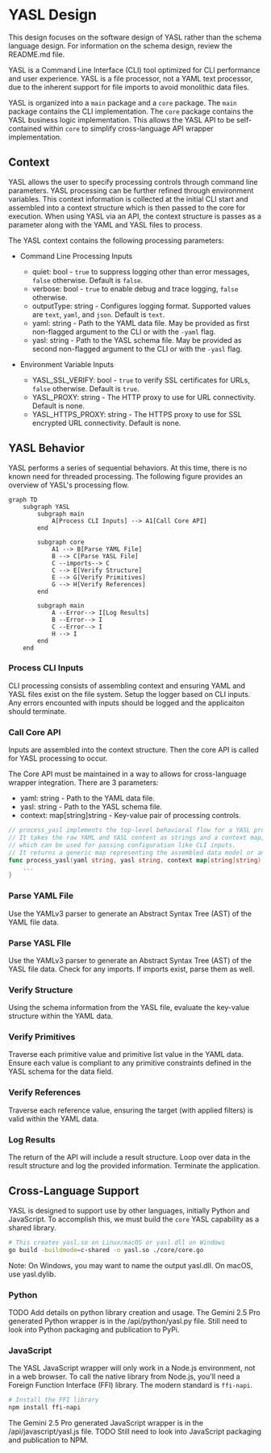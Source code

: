 # YASL Design

This design focuses on the software design of YASL rather than the schema language design.
For information on the schema design, review the README.md file.

YASL is a Command Line Interface (CLI) tool optimized for CLI performance and user experience.
YASL is a file processor, not a YAML text processor, due to the inherent support for file imports to avoid monolithic data files.

YASL is organized into a `main` package and a `core` package.
The `main` package contains the CLI implementation.
The `core` package contains the YASL business logic implementation.
This allows the YASL API to be self-contained within `core` to simplify cross-language API wrapper implementation.

## Context

YASL allows the user to specify processing controls through command line parameters.
YASL processing can be further refined through environment variables.
This context information is collected at the initial CLI start and assembled into a context structure which is then passed to the core for execution.
When using YASL via an API, the context structure is passes as a parameter along with the YAML and YASL files to process.

The YASL context contains the following processing parameters:

- Command Line Processing Inputs
  - quiet: bool - `true` to suppress logging other than error messages, `false` otherwise.  Default is `false`.
  - verbose: bool - `true` to enable debug and trace logging, `false` otherwise.
  - outputType: string - Configures logging format. Supported values are `text`, `yaml`, and `json`. Default is `text`.
  - yaml: string - Path to the YAML data file.  May be provided as first non-flagged argument to the CLI or with the `-yaml` flag.
  - yasl: string - Path to the YASL schema file.  May be provided as second non-flagged argument to the CLI or with the `-yasl` flag.

- Environment Variable Inputs
  - YASL_SSL_VERIFY: bool - `true` to verify SSL certificates for URLs, `false` otherwise.  Default is `true`.
  - YASL_PROXY: string - The HTTP proxy to use for URL connectivity. Default is none.
  - YASL_HTTPS_PROXY: string - The HTTPS proxy to use for SSL encrypted URL connectivity. Default is none.

## YASL Behavior

YASL performs a series of sequential behaviors.  At this time, there is no known need for threaded processing.
The following figure provides an overview of YASL's processing flow.

```mermaid
graph TD
    subgraph YASL
        subgraph main
            A[Process CLI Inputs] --> A1[Call Core API]
        end

        subgraph core
            A1 --> B[Parse YAML File]
            B --> C[Parse YASL File]
            C --imports--> C
            C --> E[Verify Structure]
            E --> G[Verify Primitives]
            G --> H[Verify References]
        end

        subgraph main
            A --Error--> I[Log Results]
            B --Error--> I
            C --Error--> I
            H --> I
        end
    end
```

### Process CLI Inputs

CLI processing consists of assembling context and ensuring YAML and YASL files exist on the file system.
Setup the logger based on CLI inputs.
Any errors encounted with inputs should be logged and the applicaiton should terminate.

### Call Core API

Inputs are assembled into the context structure.
Then the core API is called for YASL processing to occur.

The Core API must be maintained in a way to allows for cross-language wrapper integration.
There are 3 parameters:
  - yaml: string - Path to the YAML data file.
  - yasl: string - Path to the YASL schema file.
  - context: map[string]string - Key-value pair of processing controls.

```go
// process_yasl implements the top-level behavioral flow for a YASL processor.
// It takes the raw YAML and YASL content as strings and a context map,
// which can be used for passing configuration like CLI inputs.
// It returns a generic map representing the assembled data model or an error.
func process_yasl(yaml string, yasl string, context map[string]string) (map[string]any, error) {
    ...
}
```

### Parse YAML File

Use the YAMLv3 parser to generate an Abstract Syntax Tree (AST) of the YAML file data.

### Parse YASL FIle

Use the YAMLv3 parser to generate an Abstract Syntax Tree (AST) of the YASL file data.
Check for any imports.
If imports exist, parse them as well.

### Verify Structure

Using the schema information from the YASL file, evaluate the key-value structure within the YAML data.

### Verify Primitives

Traverse each primitive value and primitive list value in the YAML data.
Ensure each value is compliant to any primitive constraints defined in the YASL schema for the data field.

### Verify References

Traverse each reference value, ensuring the target (with applied filters) is valid within the YAML data.

### Log Results

The return of the API will include a result structure.
Loop over data in the result structure and log the provided information.
Terminate the application.

## Cross-Language Support

YASL is designed to support use by other languages, initially Python and JavaScript.
To accomplish this, we must build the `core` YASL capability as a shared library.

```bash
# This creates yasl.so on Linux/macOS or yasl.dll on Windows
go build -buildmode=c-shared -o yasl.so ./core/core.go
```

Note: On Windows, you may want to name the output yasl.dll. On macOS, use yasl.dylib.

### Python

TODO Add details on python library creation and usage.
The Gemini 2.5 Pro generated Python wrapper is in the /api/python/yasl.py file.
Still need to look into Python packaging and publication to PyPi.

### JavaScript

The YASL JavaScript wrapper will only work in a Node.js environment, not in a web browser.
To call the native library from Node.js, you'll need a Foreign Function Interface (FFI) library. The modern standard is `ffi-napi`.

```bash
# Install the FFI library
npm install ffi-napi
```

The Gemini 2.5 Pro generated JavaScript wrapper is in the /api/javascript/yasl.js file.
TODO Still need to look into JavaScript packaging and publication to NPM.